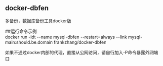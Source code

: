 ## docker-dbfen  
多备份，数据库备份工具docker版


##运行命令示例  
    docker run -idt --name mysql-dbfen --restart=always --link mysql-main:should.be.domain frankzhang/docker-dbfen    

如果不通过docker内部的代理，直接从公网访问，请自行加入-P命令暴露外网端口
